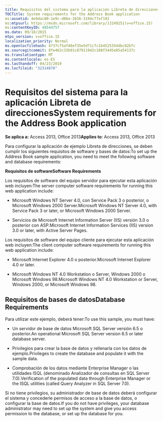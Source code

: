 ```yaml
---
title: Requisitos del sistema para la aplicación Libreta de direcciones
TOCTitle: System requirements for the Address Book application
ms:assetid: 4e9dac80-1e9c-d06e-2836-3194c77af192
ms:mtpsurl: https://msdn.microsoft.com/library/JJ249251(v=office.15)
ms:contentKeyID: 48544757
ms.date: 09/18/2015
mtps_version: v=office.15
localization_priority: Normal
ms.openlocfilehash: 4737cf5af48ef35e5d71cfc1b4525354dbc82bfc
ms.sourcegitcommit: 8fe462c32b91c87911942c188f3445e85a54137c
ms.translationtype: MT
ms.contentlocale: es-ES
ms.lasthandoff: 04/23/2019
ms.locfileid: "32314878"
---
```

# <a name="system-requirements-for-the-address-book-application"></a><span data-ttu-id="24efd-102">Requisitos del sistema para la aplicación Libreta de direcciones</span><span class="sxs-lookup"><span data-stu-id="24efd-102">System requirements for the Address Book application</span></span>


<span data-ttu-id="24efd-103">**Se aplica a:** Access 2013, Office 2013</span><span class="sxs-lookup"><span data-stu-id="24efd-103">**Applies to**: Access 2013, Office 2013</span></span>

<span data-ttu-id="24efd-104">Para configurar la aplicación de ejemplo Libreta de direcciones, se deben cumplir los siguientes requisitos de software y bases de datos:</span><span class="sxs-lookup"><span data-stu-id="24efd-104">To set up the Address Book sample application, you need to meet the following software and database requirements:</span></span>

<span data-ttu-id="24efd-105">**Requisitos de software**</span><span class="sxs-lookup"><span data-stu-id="24efd-105">**Software Requirements**</span></span>

<span data-ttu-id="24efd-106">Los requisitos de software del equipo servidor para ejecutar esta aplicación web incluyen:</span><span class="sxs-lookup"><span data-stu-id="24efd-106">The server computer software requirements for running this web application include:</span></span>

  - <span data-ttu-id="24efd-107">Microsoft Windows NT Server 4.0, con Service Pack 3 o posterior, o Microsoft Windows 2000 Server.</span><span class="sxs-lookup"><span data-stu-id="24efd-107">Microsoft Windows NT Server 4.0, with Service Pack 3 or later, or Microsoft Windows 2000 Server.</span></span>

  - <span data-ttu-id="24efd-108">Servicios de Microsoft Internet Information Server (IIS) versión 3.0 o posterior con ASP.</span><span class="sxs-lookup"><span data-stu-id="24efd-108">Microsoft Internet Information Services (IIS) version 3.0 or later, with Active Server Pages.</span></span>

<span data-ttu-id="24efd-109">Los requisitos de software del equipo cliente para ejecutar esta aplicación web incluyen:</span><span class="sxs-lookup"><span data-stu-id="24efd-109">The client computer software requirements for running this web application include:</span></span>

  - <span data-ttu-id="24efd-110">Microsoft Internet Explorer 4.0 o posterior.</span><span class="sxs-lookup"><span data-stu-id="24efd-110">Microsoft Internet Explorer 4.0 or later.</span></span>

  - <span data-ttu-id="24efd-111">Microsoft Windows NT 4.0 Workstation o Server, Windows 2000 o Microsoft Windows 98.</span><span class="sxs-lookup"><span data-stu-id="24efd-111">Microsoft Windows NT 4.0 Workstation or Server, Windows 2000, or Microsoft Windows 98.</span></span>

## <a name="database-requirements"></a><span data-ttu-id="24efd-112">Requisitos de bases de datos</span><span class="sxs-lookup"><span data-stu-id="24efd-112">Database Requirements</span></span>

<span data-ttu-id="24efd-113">Para utilizar este ejemplo, deberá tener:</span><span class="sxs-lookup"><span data-stu-id="24efd-113">To use this sample, you must have:</span></span>

  - <span data-ttu-id="24efd-114">Un servidor de base de datos Microsoft SQL Server versión 6.5 o posterior.</span><span class="sxs-lookup"><span data-stu-id="24efd-114">An operational Microsoft SQL Server version 6.5 or later database server.</span></span>

  - <span data-ttu-id="24efd-115">Privilegios para crear la base de datos y rellenarla con los datos de ejemplo.</span><span class="sxs-lookup"><span data-stu-id="24efd-115">Privileges to create the database and populate it with the sample data.</span></span>

  - <span data-ttu-id="24efd-116">Comprobación de los datos mediante Enterprise Manager o las utilidades ISQL (denominado Analizador de consultas en SQL Server 7.0).</span><span class="sxs-lookup"><span data-stu-id="24efd-116">Verification of the populated data through Enterprise Manager or the ISQL utilities (called Query Analyzer in SQL Server 7.0).</span></span>

<span data-ttu-id="24efd-117">Si no tiene privilegios, su administrador de base de datos deberá configurar el sistema y concederle permisos de acceso a la base de datos, o configurar la base de datos.</span><span class="sxs-lookup"><span data-stu-id="24efd-117">If you do not have privileges, your database administrator may need to set up the system and give you access permission to the database, or set up the database for you.</span></span>

